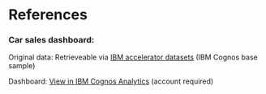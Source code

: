 # References

### Car sales dashboard:
Original data: Retrieveable via [IBM accelerator datasets](https://accelerator.ca.analytics.ibm.com/bi/?perspective=authoring&pathRef=.public_folders%2FIBM%2BAccelerator%2BCatalog%2FContent%2FDAT00142&id=i22898C2A4DD748F79E0FC2BD017F4FE8&objRef=i22898C2A4DD748F79E0FC2BD017F4FE8&action=run&format=HTML&cmPropStr=%7B%22id%22%3A%22i22898C2A4DD748F79E0FC2BD017F4FE8%22%2C%22type%22%3A%22reportView%22%2C%22defaultName%22%3A%22DAT00142%22%2C%22permissions%22%3A%5B%22execute%22%2C%22read%22%2C%22traverse%22%5D%7D) (IBM Cognos base sample)

Dashboard: [View in IBM Cognos Analytics](https://us3.ca.analytics.ibm.com/bi/v1/disp?perspective=dashboard&pathRef=.public_folders%2FCert%2Bproject%2FCognos%2Bcert%2Bproject&action=view&mode=dashboard&subView=model000001966a06d559_00000004) (account required)
